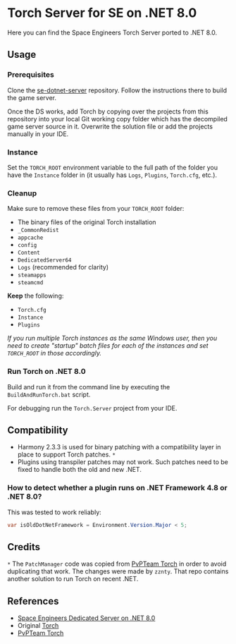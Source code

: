 # Torch Server for SE on .NET 8.0

Here you can find the Space Engineers Torch Server ported to .NET 8.0.

## Usage

### Prerequisites

Clone the [se-dotnet-server](https://github.com/viktor-ferenczi/se-dotnet-server) repository. 
Follow the instructions there to build the game server.

Once the DS works, add Torch by copying over the projects from this repository into
your local Git working copy folder which has the decompiled game server source in it. 
Overwrite the solution file or add the projects manually in your IDE.

### Instance

Set the `TORCH_ROOT` environment variable to the full path of the folder you have
the `Instance` folder in (it usually has `Logs`, `Plugins`, `Torch.cfg`, etc.).

### Cleanup

Make sure to remove these files from your `TORCH_ROOT` folder:
- The binary files of the original Torch installation
- `_CommonRedist`
- `appcache`
- `config`
- `Content`
- `DedicatedServer64`
- `Logs` (recommended for clarity)
- `steamapps`
- `steamcmd`

**Keep** the following:
- `Torch.cfg`
- `Instance`
- `Plugins`

_If you run multiple Torch instances as the same Windows user, then you need to
create "startup" batch files for each of the instances and set `TORCH_ROOT` in
those accordingly._

### Run Torch on .NET 8.0

Build and run it from the command line by executing the
`BuildAndRunTorch.bat` script.

For debugging run the `Torch.Server` project from your IDE.

## Compatibility

- Harmony 2.3.3 is used for binary patching with a compatibility layer in place to support Torch patches. `*`
- Plugins using transpiler patches may not work. Such patches need to be fixed to handle both the old and new .NET. 

### How to detect whether a plugin runs on .NET Framework 4.8 or .NET 8.0?

This was tested to work reliably:
```cs
var isOldDotNetFramework = Environment.Version.Major < 5;
```

## Credits

`*` The `PatchManager` code was copied from [PvPTeam Torch](https://github.com/PveTeam/Torch) in order to avoid duplicating that work. The changes were made by `zznty`. That repo contains another solution to run Torch on recent .NET.

## References

- [Space Engineers Dedicated Server on .NET 8.0](https://github.com/viktor-ferenczi/se-dotnet-server)
- Original [Torch](https://github.com/TorchAPI/Torch)
- [PvPTeam Torch](https://github.com/PveTeam/Torch)